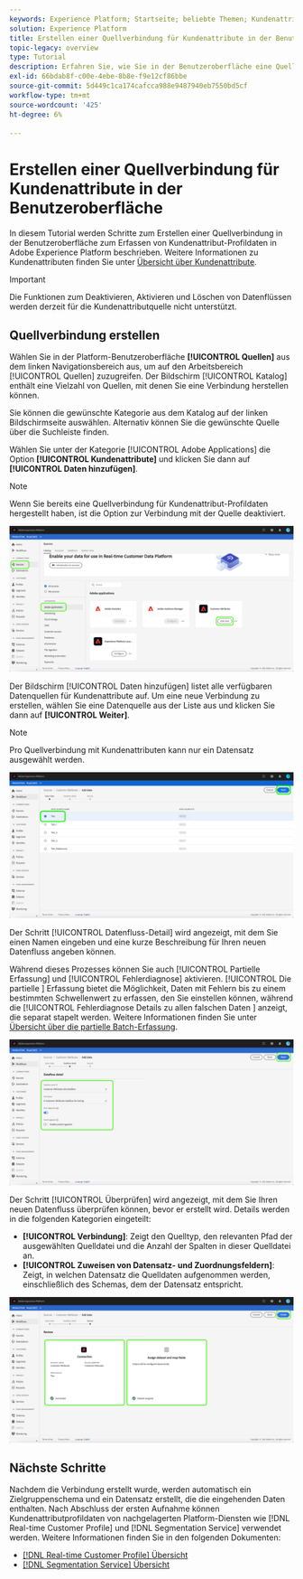 ```yaml
---
keywords: Experience Platform; Startseite; beliebte Themen; Kundenattribute
solution: Experience Platform
title: Erstellen einer Quellverbindung für Kundenattribute in der Benutzeroberfläche
topic-legacy: overview
type: Tutorial
description: Erfahren Sie, wie Sie in der Benutzeroberfläche eine Quellverbindung zum Erfassen von Kundenattributprofildaten in Adobe Experience Platform erstellen.
exl-id: 66bdab8f-c00e-4ebe-8b8e-f9e12cf86bbe
source-git-commit: 5d449c1ca174cafcca988e9487940eb7550bd5cf
workflow-type: tm+mt
source-wordcount: '425'
ht-degree: 6%

---
```


# Erstellen einer Quellverbindung für Kundenattribute in der Benutzeroberfläche

In diesem Tutorial werden Schritte zum Erstellen einer Quellverbindung in der Benutzeroberfläche zum Erfassen von Kundenattribut-Profildaten in Adobe Experience Platform beschrieben. Weitere Informationen zu Kundenattributen finden Sie unter [Übersicht über Kundenattribute](https://experienceleague.adobe.com/docs/core-services/interface/customer-attributes/attributes.html?lang=de).

>[!IMPORTANT]
>
>Die Funktionen zum Deaktivieren, Aktivieren und Löschen von Datenflüssen werden derzeit für die Kundenattributquelle nicht unterstützt.

## Quellverbindung erstellen

Wählen Sie in der Platform-Benutzeroberfläche **[!UICONTROL Quellen]** aus dem linken Navigationsbereich aus, um auf den Arbeitsbereich [!UICONTROL Quellen] zuzugreifen. Der Bildschirm [!UICONTROL Katalog] enthält eine Vielzahl von Quellen, mit denen Sie eine Verbindung herstellen können.

Sie können die gewünschte Kategorie aus dem Katalog auf der linken Bildschirmseite auswählen. Alternativ können Sie die gewünschte Quelle über die Suchleiste finden.

Wählen Sie unter der Kategorie [!UICONTROL Adobe Applications] die Option **[!UICONTROL Kundenattribute]** und klicken Sie dann auf **[!UICONTROL Daten hinzufügen]**.

>[!NOTE]
>
>Wenn Sie bereits eine Quellverbindung für Kundenattribut-Profildaten hergestellt haben, ist die Option zur Verbindung mit der Quelle deaktiviert.

![](../../../../images/tutorials/create/customer-attributes/catalog.png)

Der Bildschirm [!UICONTROL Daten hinzufügen] listet alle verfügbaren Datenquellen für Kundenattribute auf. Um eine neue Verbindung zu erstellen, wählen Sie eine Datenquelle aus der Liste aus und klicken Sie dann auf **[!UICONTROL Weiter]**.

>[!NOTE]
>
>Pro Quellverbindung mit Kundenattributen kann nur ein Datensatz ausgewählt werden.

![](../../../../images/tutorials/create/customer-attributes/add-data.png)

Der Schritt [!UICONTROL Datenfluss-Detail] wird angezeigt, mit dem Sie einen Namen eingeben und eine kurze Beschreibung für Ihren neuen Datenfluss angeben können.

Während dieses Prozesses können Sie auch [!UICONTROL Partielle Erfassung] und [!UICONTROL Fehlerdiagnose] aktivieren. [!UICONTROL Die partielle ] Erfassung bietet die Möglichkeit, Daten mit Fehlern bis zu einem bestimmten Schwellenwert zu erfassen, den Sie einstellen können, während die  [!UICONTROL Fehlerdiagnose Details zu allen falschen Daten ] anzeigt, die separat stapelt werden. Weitere Informationen finden Sie unter [Übersicht über die partielle Batch-Erfassung](../../../../../ingestion/batch-ingestion/partial.md).

![](../../../../images/tutorials/create/customer-attributes/dataflow-detail.png)

Der Schritt [!UICONTROL Überprüfen] wird angezeigt, mit dem Sie Ihren neuen Datenfluss überprüfen können, bevor er erstellt wird. Details werden in die folgenden Kategorien eingeteilt:

* **[!UICONTROL Verbindung]**: Zeigt den Quelltyp, den relevanten Pfad der ausgewählten Quelldatei und die Anzahl der Spalten in dieser Quelldatei an.
* **[!UICONTROL Zuweisen von Datensatz- und Zuordnungsfeldern]**: Zeigt, in welchen Datensatz die Quelldaten aufgenommen werden, einschließlich des Schemas, dem der Datensatz entspricht.

![](../../../../images/tutorials/create/customer-attributes/review.png)

## Nächste Schritte

Nachdem die Verbindung erstellt wurde, werden automatisch ein Zielgruppenschema und ein Datensatz erstellt, die die eingehenden Daten enthalten. Nach Abschluss der ersten Aufnahme können Kundenattributprofildaten von nachgelagerten Platform-Diensten wie [!DNL Real-time Customer Profile] und [!DNL Segmentation Service] verwendet werden. Weitere Informationen finden Sie in den folgenden Dokumenten:

* [[!DNL Real-time Customer Profile] Übersicht](../../../../../profile/home.md)
* [[!DNL Segmentation Service] Übersicht](../../../../../segmentation/home.md)
